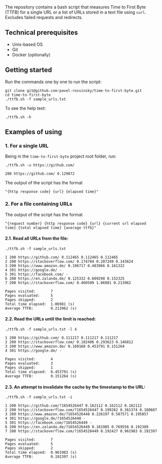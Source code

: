 The repository contains a bash script that measures Time to First Byte (TTFB) for a single URL or a list of URLs stored in a text file using `curl`. Excludes failed requests and redirects.

## Technical prerequisites
- Unix-based OS
- Git
- Docker (optionally)

## Getting started
Run the commands one by one to run the script:
```
git clone git@github.com:pavel-rossinsky/time-to-first-byte.git
cd time-to-first-byte
./ttfb.sh -f sample_urls.txt
```
To see the help text:
```
./ttfb.sh -h
```

## Examples of using
### 1. For a single URL
Being in the `time-to-first-byte` project root folder, run:
```
./ttfb.sh -u https://github.com/

200 https://github.com/ 0.129872
```
The output of the script has the format
```
"{http response code} {url} {elapsed time}"
```

### 2. For a file containing URLs
The output of the script has the format
```
"{request number} {http response code} {url} {current url elapsed time} {total elapsed time} {average ttfb}"
```
#### 2.1. Read all URLs from the file:
```
./ttfb.sh -f sample_urls.txt

1 200 https://github.com/ 0.112465 0.112465 0.112465
2 200 https://stackoverflow.com/ 0.174784 0.287249 0.143624
3 200 https://www.amazon.de/ 0.196717 0.483966 0.161322
4 301 https://google.de/ -
5 301 https://facebook.com/ -
6 200 https://en.zalando.de/ 0.125332 0.609298 0.152325
7 200 https://stackoverflow.com/ 0.460509 1.06981 0.213962

Pages visited:       7
Pages evaluated:     5
Pages skipped:       2
Total time elapsed:  1.06981 (s)
Average TTFB:        0.213962 (s)

```

#### 2.2. Read the URLs until the limit is reached:
```
./ttfb.sh -f sample_urls.txt -l 4

1 200 https://github.com/ 0.111217 0.111217 0.111217
2 200 https://stackoverflow.com/ 0.182406 0.293623 0.146812
3 200 https://www.amazon.de/ 0.160168 0.453791 0.151264
4 301 https://google.de/ -

Pages visited:       4
Pages evaluated:     3
Pages skipped:       1
Total time elapsed:  0.453791 (s)
Average TTFB:        0.151264 (s)
```

#### 2.3. An attempt to invalidate the cache by the timestamp to the URL:
```
./ttfb.sh -f sample_urls.txt -i

1 200 https://github.com/?1654526447 0.162112 0.162112 0.162112
2 200 https://stackoverflow.com/?1654526447 0.199262 0.361374 0.180687
3 200 https://www.amazon.de/?1654526448 0.226197 0.587571 0.195857
4 301 https://google.de/?1654526448 -
5 301 https://facebook.com/?1654526449 -
6 200 https://en.zalando.de/?1654526449 0.181985 0.769556 0.192389
7 200 https://stackoverflow.com/?1654526449 0.192427 0.961983 0.192397

Pages visited:       7
Pages evaluated:     5
Pages skipped:       2
Total time elapsed:  0.961983 (s)
Average TTFB:        0.192397 (s)
```
